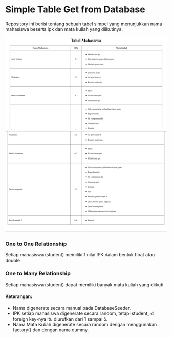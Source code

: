 # Simple Table Get from Database

Repository ini berisi tentang sebuah tabel simpel yang menunjukkan nama mahasiswa beserta ipk dan mata kuliah yang diikutinya.

<img src="public/images/readme/gambar_1.png" alt="home page">

<img src="public/images/readme/gambar_2.png" alt="home page">

### One to One Relationship
Setiap mahasiswa (student) memiliki 1 nilai IPK dalam bentuk float atau double

### One to Many Relationship
Setiap mahasiswa (student) dapat memiliki banyak mata kuliah yang diikuti

#### Keterangan:
<ul>
<li>Nama digenerate secara manual pada DatabaseSeeder.</li>
<li>IPK setiap mahasiswa digenerate secara random, tetapi student_id foreign key-nya itu diurutkan dari 1 sampai 5.</li>
<li>Nama Mata Kuliah digenerate secara random dengan menggunakan factory() dan dengan nama dummy.</li>
</ul>
